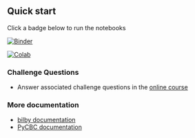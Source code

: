 ## Quick start

Click a badge below to run the notebooks

[![Binder](https://mybinder.org/badge_logo.svg)](https://mybinder.org/v2/gh/gw-odw/odw/HEAD)

[![Colab](https://colab.research.google.com/assets/colab-badge.svg)](https://colab.research.google.com/github/gw-odw/odw/blob/main/)


### Challenge Questions

* Answer associated challenge questions in the [online course](https://gw-odw.thinkific.com)


### More documentation

* [bilby documentation](https://lscsoft.docs.ligo.org/bilby/index.html)
* [PyCBC documentation](http://pycbc.org/pycbc/latest/html/)

